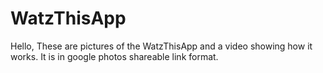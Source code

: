 # WatzThisApp
Hello, These are pictures of the WatzThisApp and a video showing how it works. It is in google photos shareable link format.
